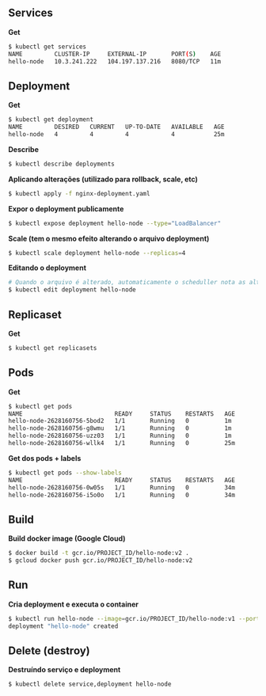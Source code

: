 ## Services

**Get**
```bash
$ kubectl get services
NAME         CLUSTER-IP     EXTERNAL-IP       PORT(S)    AGE
hello-node   10.3.241.222   104.197.137.216   8080/TCP   11m
```

## Deployment

**Get**
```bash
$ kubectl get deployment
NAME         DESIRED   CURRENT   UP-TO-DATE   AVAILABLE   AGE
hello-node   4         4         4            4           25m
```

**Describe**
```bash
$ kubectl describe deployments
```

**Aplicando alterações (utilizado para rollback, scale, etc)**
```bash
$ kubectl apply -f nginx-deployment.yaml
```

**Expor o deployment publicamente**
```bash
$ kubectl expose deployment hello-node --type="LoadBalancer"
```

**Scale (tem o mesmo efeito alterando o arquivo deployment)**
```bash
$ kubectl scale deployment hello-node --replicas=4
```

**Editando o deployment**
```bash
# Quando o arquivo é alterado, automaticamente o scheduller nota as alterações e já começo a aplicar as alterações
$ kubectl edit deployment hello-node
```

## Replicaset

**Get**
```bash
$ kubectl get replicasets
```

## Pods

**Get**
```bash
$ kubectl get pods
NAME                          READY     STATUS    RESTARTS   AGE
hello-node-2628160756-5bod2   1/1       Running   0          1m
hello-node-2628160756-g8wmu   1/1       Running   0          1m
hello-node-2628160756-uzz03   1/1       Running   0          1m
hello-node-2628160756-wllk4   1/1       Running   0          25m
```

**Get dos pods + labels**
```bash
$ kubectl get pods --show-labels
NAME                          READY     STATUS    RESTARTS   AGE       LABELS
hello-node-2628160756-0w05s   1/1       Running   0          34m       pod-template-hash=2628160756,run=hello-node
hello-node-2628160756-i5o0o   1/1       Running   0          34m       pod-template-hash=2628160756,run=hello-node
```

## Build

**Build docker image (Google Cloud)**
```bash
$ docker build -t gcr.io/PROJECT_ID/hello-node:v2 . 
$ gcloud docker push gcr.io/PROJECT_ID/hello-node:v2
```

## Run

**Cria deployment e executa o container**
```bash
$ kubectl run hello-node --image=gcr.io/PROJECT_ID/hello-node:v1 --port=8080
deployment "hello-node" created
```

## Delete (destroy)

**Destruíndo serviço e deployment**
```bash
$ kubectl delete service,deployment hello-node
```

